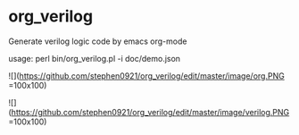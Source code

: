 # org_verilog
Generate verilog logic code by emacs org-mode

usage:
  perl bin/org_verilog.pl -i doc/demo.json
 

![](https://github.com/stephen0921/org_verilog/edit/master/image/org.PNG =100x100)

![](https://github.com/stephen0921/org_verilog/edit/master/image/verilog.PNG =100x100)
